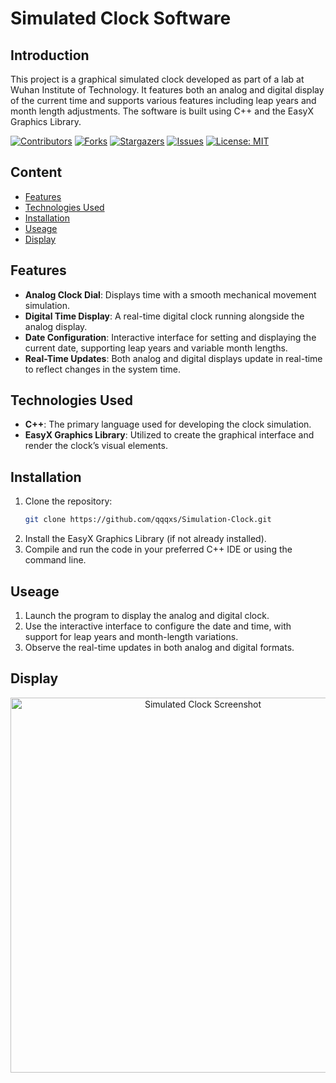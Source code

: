 # Simulated Clock Software

## Introduction
This project is a graphical simulated clock developed as part of a lab at Wuhan Institute of Technology. It features both an analog and digital display of the current time and supports various features including leap years and month length adjustments. The software is built using C++ and the EasyX Graphics Library.

[![Contributors](https://img.shields.io/github/contributors/qqqxs/Simulation-Clock)](https://github.com/qqqxs/Simulation-Clock/graphs/contributors)
[![Forks](https://img.shields.io/github/forks/qqqxs/Simulation-Clock?style=social)](https://github.com/qqqxs/Simulation-Clock/network/members)
[![Stargazers](https://img.shields.io/github/stars/qqqxs/Simulation-Clock?style=social)](https://github.com/qqqxs/Simulation-Clock/stargazers)
[![Issues](https://img.shields.io/github/issues/qqqxs/Simulation-Clock)](https://github.com/qqqxs/Simulation-Clock/issues)
[![License: MIT](https://img.shields.io/badge/License-MIT-yellow.svg)](https://github.com/qqqxs/Simulation-Clock/blob/main/LICENSE)

## Content
- [Features](https://github.com/qqqxs/Simulation-Clock?tab=readme-ov-file#feature)
- [Technologies Used](https://github.com/qqqxs/Simulation-Clock?tab=readme-ov-file#technologies-Used)
- [Installation](https://github.com/qqqxs/Simulation-Clock?tab=readme-ov-file#installation)
- [Useage](https://github.com/qqqxs/Simulation-Clock?tab=readme-ov-file#useage)
- [Display](https://github.com/qqqxs/Simulation-Clock?tab=readme-ov-file#Display)

## Features
- **Analog Clock Dial**: Displays time with a smooth mechanical movement simulation.
- **Digital Time Display**: A real-time digital clock running alongside the analog display.
- **Date Configuration**: Interactive interface for setting and displaying the current date, supporting leap years and variable month lengths.
- **Real-Time Updates**: Both analog and digital displays update in real-time to reflect changes in the system time.

## Technologies Used
- **C++**: The primary language used for developing the clock simulation.
- **EasyX Graphics Library**: Utilized to create the graphical interface and render the clock’s visual elements.

## Installation
1. Clone the repository:
   ```bash
   git clone https://github.com/qqqxs/Simulation-Clock.git
2. Install the EasyX Graphics Library (if not already installed).
3. Compile and run the code in your preferred C++ IDE or using the command line.

## Useage
1. Launch the program to display the analog and digital clock.
2. Use the interactive interface to configure the date and time, with support for leap years and month-length variations.
3. Observe the real-time updates in both analog and digital formats.

## Display
<p align="center">
  <img src="\模拟时钟\display.gif" alt="Simulated Clock Screenshot" width="600">
</p>
